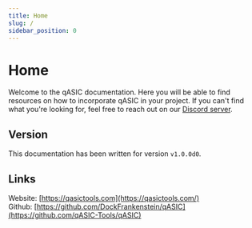 ```yaml
---
title: Home
slug: /
sidebar_position: 0
---
```


# Home

Welcome to the qASIC documentation. Here you will be able to find resources on how to incorporate qASIC in your project. If you can't find what you're looking for, feel free to reach out on our [Discord server](https://qasictools.com/discord).

## Version

This documentation has been written for version `v1.0.0d0`.

## Links

Website: [https://qasictools.com](https://qasictools.com/)  
Github: [https://github.com/DockFrankenstein/qASIC](https://github.com/qASIC-Tools/qASIC)  
